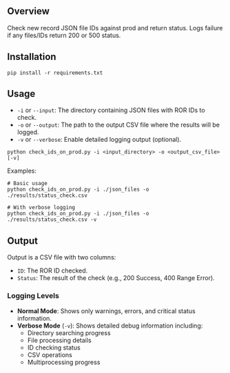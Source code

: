 ## Overview
Check new record JSON file IDs against prod and return status. Logs failure if any files/IDs return 200 or 500 status.

## Installation
```
pip install -r requirements.txt
```

## Usage
- `-i` or `--input`: The directory containing JSON files with ROR IDs to check.
- `-o` or `--output`: The path to the output CSV file where the results will be logged.
- `-v` or `--verbose`: Enable detailed logging output (optional).

```
python check_ids_on_prod.py -i <input_directory> -o <output_csv_file> [-v]
```

Examples:
```
# Basic usage
python check_ids_on_prod.py -i ./json_files -o ./results/status_check.csv

# With verbose logging
python check_ids_on_prod.py -i ./json_files -o ./results/status_check.csv -v
```

## Output
Output is a CSV file with two columns:
- `ID`: The ROR ID checked.
- `Status`: The result of the check (e.g., 200 Success, 400 Range Error).

### Logging Levels
- **Normal Mode**: Shows only warnings, errors, and critical status information.
- **Verbose Mode** (`-v`): Shows detailed debug information including:
  - Directory searching progress
  - File processing details
  - ID checking status
  - CSV operations
  - Multiprocessing progress